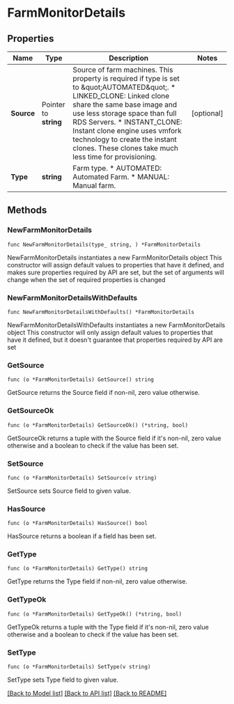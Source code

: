 # FarmMonitorDetails

## Properties

Name | Type | Description | Notes
------------ | ------------- | ------------- | -------------
**Source** | Pointer to **string** | Source of farm machines. This property is required if type is set to \&quot;AUTOMATED\&quot;. * LINKED_CLONE: Linked clone share the same base image and use less storage space than full RDS Servers. * INSTANT_CLONE: Instant clone engine uses vmfork technology to create the instant clones. These clones take much less time for provisioning. | [optional] 
**Type** | **string** | Farm type. * AUTOMATED: Automated Farm. * MANUAL: Manual farm. | 

## Methods

### NewFarmMonitorDetails

`func NewFarmMonitorDetails(type_ string, ) *FarmMonitorDetails`

NewFarmMonitorDetails instantiates a new FarmMonitorDetails object
This constructor will assign default values to properties that have it defined,
and makes sure properties required by API are set, but the set of arguments
will change when the set of required properties is changed

### NewFarmMonitorDetailsWithDefaults

`func NewFarmMonitorDetailsWithDefaults() *FarmMonitorDetails`

NewFarmMonitorDetailsWithDefaults instantiates a new FarmMonitorDetails object
This constructor will only assign default values to properties that have it defined,
but it doesn't guarantee that properties required by API are set

### GetSource

`func (o *FarmMonitorDetails) GetSource() string`

GetSource returns the Source field if non-nil, zero value otherwise.

### GetSourceOk

`func (o *FarmMonitorDetails) GetSourceOk() (*string, bool)`

GetSourceOk returns a tuple with the Source field if it's non-nil, zero value otherwise
and a boolean to check if the value has been set.

### SetSource

`func (o *FarmMonitorDetails) SetSource(v string)`

SetSource sets Source field to given value.

### HasSource

`func (o *FarmMonitorDetails) HasSource() bool`

HasSource returns a boolean if a field has been set.

### GetType

`func (o *FarmMonitorDetails) GetType() string`

GetType returns the Type field if non-nil, zero value otherwise.

### GetTypeOk

`func (o *FarmMonitorDetails) GetTypeOk() (*string, bool)`

GetTypeOk returns a tuple with the Type field if it's non-nil, zero value otherwise
and a boolean to check if the value has been set.

### SetType

`func (o *FarmMonitorDetails) SetType(v string)`

SetType sets Type field to given value.



[[Back to Model list]](../README.md#documentation-for-models) [[Back to API list]](../README.md#documentation-for-api-endpoints) [[Back to README]](../README.md)


